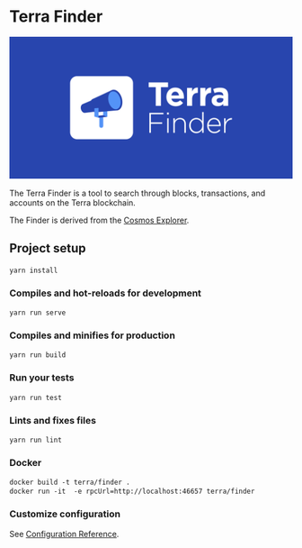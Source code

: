 # Terra Finder 

![banner](./terra-finder.png)

The Terra Finder is a tool to search through blocks, transactions, and accounts on the Terra blockchain. 

The Finder is derived from the [Cosmos Explorer](https://github.com/cosmos/explorer). 

## Project setup
```
yarn install
```

### Compiles and hot-reloads for development
```
yarn run serve
```

### Compiles and minifies for production
```
yarn run build
```

### Run your tests
```
yarn run test
```

### Lints and fixes files
```
yarn run lint
```

### Docker
```
docker build -t terra/finder .
docker run -it  -e rpcUrl=http://localhost:46657 terra/finder
```

### Customize configuration
See [Configuration Reference](https://cli.vuejs.org/config/).

